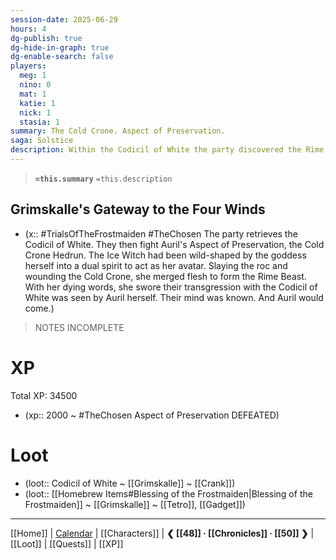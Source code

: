 ```yaml
---
session-date: 2025-06-29
hours: 4
dg-publish: true
dg-hide-in-graph: true
dg-enable-search: false
players:
  meg: 1
  nino: 0
  mat: 1
  katie: 1
  nick: 1
  stasia: 1
summary: The Cold Crone. Aspect of Preservation.
saga: Solstice
description: Within the Codicil of White the party discovered the Rime Incantation, a familiar song now presented in its truest form. This ritual holds the power to open the frozen waterfall at Reghed Glacier, unsealing the route towards the Netherese necropolis of Ythryn. Within the Codicil, the party also uncovered Auril's infernal legacy. In the Dawn War -- the Age Before Ages -- the devil known as Auril struck down a primordial titan Dur-baagal on behalf of the gods-to-be. In doing so the devil achieved divinity, honored as Auril the Icedawn. The party, armed with this information, fled Grimskalle only to be intercepted by the Cold Crone and her roc. Cutting through, the face of the ice witch Hedrun blurred through the Cold Crone's visage. This two-spirit being was Auril's Aspect of Preservation. As defeat loomed, the goddess's power merged Crone and roc into the Rime Beast. Felling the creature and severing the Cold Crone's tether to Auril's magic, the dying ice witch glared at the sky, slowly spiraling into a winter storm of unreasonable measure. "She is coming. You have taken what is not yours... and are heading where you do not belong. She sees you. She is coming."
---
```


> **`=this.summary`**
> `=this.description`

## Grimskalle's Gateway to the Four Winds
- (x::  #TrialsOfTheFrostmaiden #TheChosen The party retrieves the Codicil of White. They then fight Auril's Aspect of Preservation, the Cold Crone Hedrun. The Ice Witch had been wild-shaped by the goddess herself into a dual spirit to act as her avatar. Slaying the roc and wounding the Cold Crone, she merged flesh to form the Rime Beast. With her dying words, she swore their transgression with the Codicil of White was seen by Auril herself. Their mind was known. And Auril would come.)

> NOTES INCOMPLETE


# XP
Total XP: 34500
- (xp:: 2000 ~ #TheChosen Aspect of Preservation DEFEATED) 

# Loot
- (loot::  Codicil of White ~ [[Grimskalle]] ~ [[Crank]])
- (loot::  [[Homebrew Items#Blessing of the Frostmaiden|Blessing of the Frostmaiden]] ~ [[Grimskalle]] ~ [[Tetro]], [[Gadget]])

---
[[Home]] | [Calendar](https://app.fantasy-calendar.com/calendars/38f9e3f5098bac1f655a4fb4241f35eb) | [[Characters]] | **❮ [[48]] · [[Chronicles]] ·  [[50]] ❯** | [[Loot]] | [[Quests]]  | [[XP]]
